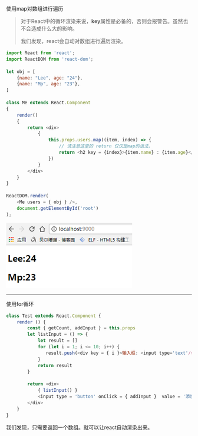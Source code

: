 使用map对数组进行遍历

> 对于React中的循环渲染来说，**key**属性是必备的，否则会报警告。虽然也不会造成什么大的影响。
>
> 我们发现，react会自动对数组进行遍历渲染。

```js
import React from 'react';
import ReactDOM from 'react-dom';

let obj = [
    {name: "Lee", age: "24"},
    {name: "Mp", age: "23"},
]

class Me extends React.Component
{
    render()
    {
        return <div>    
            {
                this.props.users.map((item, index) => {
                    // 请注意这里的 return 仅仅是map的语法，
                    return <h2 key = {index}>{item.name} : {item.age}</h2>
                })
            }
        </div>
    }
}

ReactDOM.render(
    <Me users = { obj } />,
    document.getElementById('root')
);
```

![](/assets/12yogid.png)

---

使用for循环

```js
class Test extends React.Component {
    render () {
        const { getCount, addInput } = this.props
        let listInput = () => {
            let result = []
            for (let i = 1; i <= 10; i++) {
               result.push(<div key = { i }>输入框: <input type='text'/></div>)
            }
            return result
        }

        return <div>
            { listInput() }
            <input type = 'button' onClick = { addInput }  value = '添加'/>
        </div>
    }
}
```

我们发现，只需要返回一个数组。就可以让react自动渲染出来。

